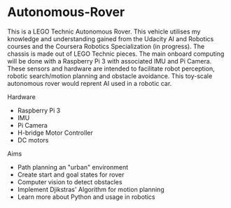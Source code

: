# Autonomous-Rover
This is a LEGO Technic Autonomous Rover. This vehicle utilises my knowledge and understanding gained from the Udacity AI and Robotics courses and the Coursera Robotics Specialization (in progress). The chassis is made out of LEGO Technic pieces. The main onboard computing will be done with a Raspberry Pi 3 with associated IMU and Pi Camera. These sensors and hardware are intended to facilitate robot perception, robotic search/motion planning and obstacle avoidance. This toy-scale autonomous rover would reprent AI used in a robotic car.

Hardware
- Raspberry Pi 3
- IMU
- Pi Camera
- H-bridge Motor Controller
- DC motors

Aims
- Path planning an "urban" environment
- Create start and goal states for rover
- Computer vision to detect obstacles 
- Implement Djikstras' Algorithm for motion planning
- Learn more about Python and usage in robotics
